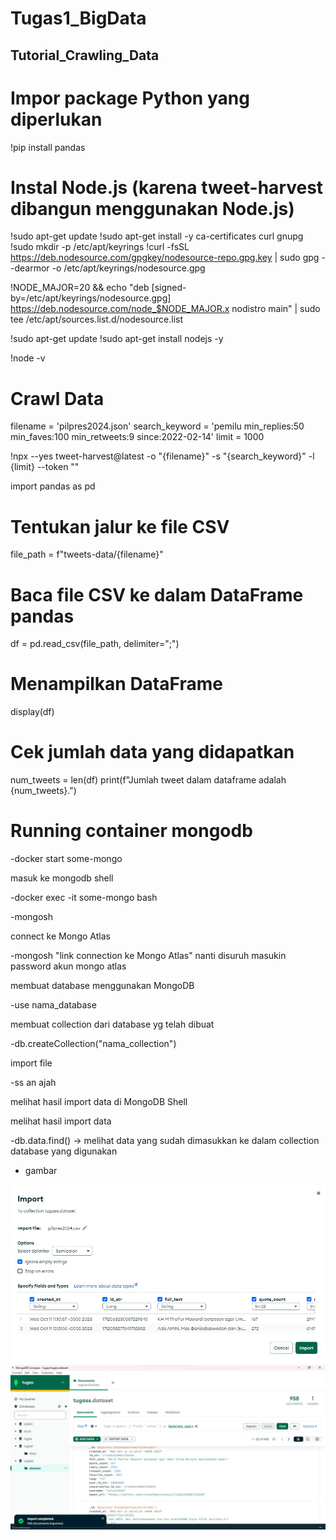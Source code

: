 # Tugas1_BigData

## Tutorial_Crawling_Data

# Impor package Python yang diperlukan
!pip install pandas

# Instal Node.js (karena tweet-harvest dibangun menggunakan Node.js)
!sudo apt-get update
!sudo apt-get install -y ca-certificates curl gnupg
!sudo mkdir -p /etc/apt/keyrings
!curl -fsSL https://deb.nodesource.com/gpgkey/nodesource-repo.gpg.key | sudo gpg --dearmor -o /etc/apt/keyrings/nodesource.gpg

!NODE_MAJOR=20 && echo "deb [signed-by=/etc/apt/keyrings/nodesource.gpg] https://deb.nodesource.com/node_$NODE_MAJOR.x nodistro main" | sudo tee /etc/apt/sources.list.d/nodesource.list

!sudo apt-get update
!sudo apt-get install nodejs -y

!node -v

# Crawl Data

filename = 'pilpres2024.json'
search_keyword = 'pemilu min_replies:50 min_faves:100 min_retweets:9 since:2022-02-14'
limit = 1000

!npx --yes tweet-harvest@latest -o "{filename}" -s "{search_keyword}" -l {limit} --token ""

import pandas as pd

# Tentukan jalur ke file CSV
file_path = f"tweets-data/{filename}"

# Baca file CSV ke dalam DataFrame pandas
df = pd.read_csv(file_path, delimiter=";")

# Menampilkan DataFrame
display(df)

# Cek jumlah data yang didapatkan

num_tweets = len(df)
print(f"Jumlah tweet dalam dataframe adalah {num_tweets}.")

# Running container mongodb

-docker start some-mongo

masuk ke mongodb shell 

-docker exec -it some-mongo bash

-mongosh

connect ke Mongo Atlas

-mongosh "link connection ke Mongo Atlas"
nanti disuruh masukin password akun mongo atlas

membuat database menggunakan MongoDB

-use nama_database

membuat collection dari database yg telah dibuat

-db.createCollection("nama_collection")

import file 

-ss an ajah

melihat hasil import data di MongoDB Shell

melihat hasil import data

-db.data.find() -> melihat data yang sudah dimasukkan ke dalam collection database yang digunakan  

- gambar

![Img 1](gambar/satu.jpg)
![Img 2](gambar/dua.jpg)